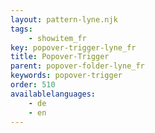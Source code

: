 ```yaml
---
layout: pattern-lyne.njk
tags: 
    - showitem_fr
key: popover-trigger-lyne_fr
title: Popover-Trigger
parent: popover-folder-lyne_fr
keywords: popover-trigger
order: 510
availablelanguages: 
    - de
    - en
---
```

